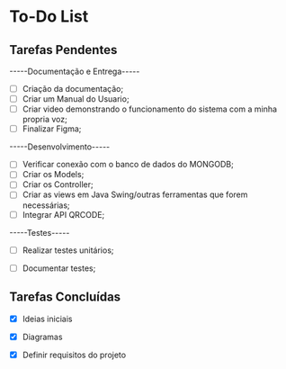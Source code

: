 # To-Do List

## Tarefas Pendentes

-----Documentação e Entrega-----
- [ ] Criação da documentação;
- [ ] Criar um Manual do Usuario;
- [ ] Criar video demonstrando o funcionamento do sistema com a minha propria voz;
- [ ] Finalizar Figma;

-----Desenvolvimento-----
- [ ] Verificar conexão com o banco de dados do MONGODB;
- [ ] Criar os Models;
- [ ] Criar os Controller;
- [ ] Criar as views em Java Swing/outras ferramentas que forem necessárias;
- [ ] Integrar API QRCODE;

-----Testes-----
- [ ] Realizar testes unitários;
- [ ] Documentar testes;


## Tarefas Concluídas

- [x] Ideias iniciais
- [x] Diagramas
- [x] Definir requisitos do projeto

